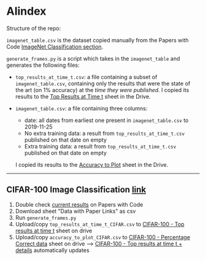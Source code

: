 # AIindex

Structure of the repo:

`imagenet_table.csv` is the dataset copied manually from the Papers with Code [ImageNet Classification section](https://paperswithcode.com/sota/image-classification-on-imagenet).

`generate_frames.py` is a script which takes in the `imagenet_table` and generates the following files:
- `top_results_at_time_t.csv`: a file containing a subset of `imagenet_table.csv`, containing only the results that were the state of the art (on 1% accuracy) at the _time they were published_. I copied its results to the [Top Results at Time t](https://docs.google.com/spreadsheets/d/14_2OYPJ2DASIAXYEj9YUTyBlUWQVrJaLJ_bvvx2hWZU/) sheet in the Drive.
- `imagenet_table.csv`: a file containing three columns:
  - date: all dates from earliest one present in `imagenet_table.csv` to 2019-11-25
  - No extra training data: a result from `top_results_at_time_t.csv` published on that date on empty
  - Extra training data: a result from `top_results_at_time_t.csv` published on that date on empty
  
  I copied its results to the [Accuracy to Plot](https://docs.google.com/spreadsheets/d/14_2OYPJ2DASIAXYEj9YUTyBlUWQVrJaLJ_bvvx2hWZU/) sheet in the Drive.

-------------

## CIFAR-100 Image Classification [link](https://docs.google.com/spreadsheets/d/1SKlcJIwTkHf3lJyvhf-hXrq4KsfIbyKQYFWg3b-AunE/edit#gid=667587078)
1. Double check [current results](https://paperswithcode.com/sota/image-classification-on-cifar-100) on Papers with Code 
2. Download sheet "Data with Paper Links" as csv
3. Run `generate_frames.py`
4. Upload/copy `top_results_at_time_t_CIFAR.csv` to [CIFAR-100 - Top results at time t](https://docs.google.com/spreadsheets/d/1SKlcJIwTkHf3lJyvhf-hXrq4KsfIbyKQYFWg3b-AunE/edit#gid=1013954913) sheet on drive
5. Upload/copy `accuracy_to_plot_CIFAR.csv` to [CIFAR-100 - Percentage Correct data](https://docs.google.com/spreadsheets/d/1SKlcJIwTkHf3lJyvhf-hXrq4KsfIbyKQYFWg3b-AunE/edit#gid=1414781210) sheet on drive
--> [CIFAR-100 - Top results at time t + details](https://docs.google.com/spreadsheets/d/1SKlcJIwTkHf3lJyvhf-hXrq4KsfIbyKQYFWg3b-AunE/edit#gid=830827910) automatically updates
